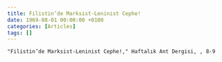 ```yaml
---
title: Filistin’de Marksist-Leninist Cephe!
date: 1969-08-01 00:00:00 +0100
categories: [Articles]
tags: []
---
```


```"Filistin’de Marksist-Leninist Cephe!," Haftalık Ant Dergisi, , 8-9```


